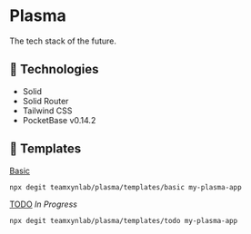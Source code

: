 # Plasma
The tech stack of the future.

## 🤖 Technologies
- Solid
- Solid Router
- Tailwind CSS
- PocketBase v0.14.2

## 🚀 Templates
[Basic](https://github.com/teamxynlab/plasma/tree/main/templates/basic)
```bash
npx degit teamxynlab/plasma/templates/basic my-plasma-app
```

[TODO](https://github.com/teamxynlab/plasma/tree/main/templates/todo) *In Progress*
```bash
npx degit teamxynlab/plasma/templates/todo my-plasma-app
```
